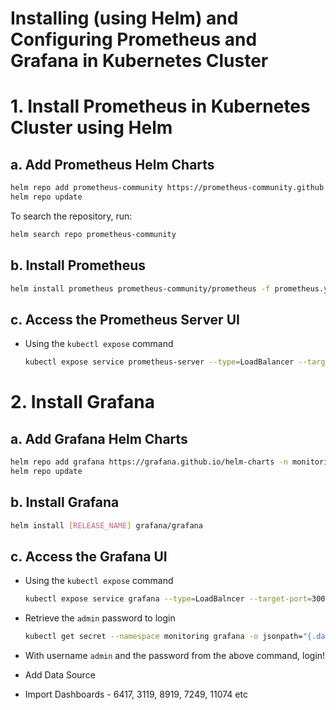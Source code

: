 # Installing (using Helm) and Configuring Prometheus and Grafana in Kubernetes Cluster


# 1. Install Prometheus in Kubernetes Cluster using Helm

## a. Add Prometheus Helm Charts
```bash
helm repo add prometheus-community https://prometheus-community.github.io/helm-charts
helm repo update
```
To search the repository, run:
```bash
helm search repo prometheus-community
```
## b. Install Prometheus
```bash
helm install prometheus prometheus-community/prometheus -f prometheus.yaml -n monitoring
```

## c. Access the Prometheus Server UI

  * Using the `kubectl expose` command
    ```bash
    kubectl expose service prometheus-server --type=LoadBalancer --target-port=9090 --name=prometheus-server-access -n monitoring
    ```


# 2. Install Grafana

## a. Add Grafana Helm Charts
```bash
helm repo add grafana https://grafana.github.io/helm-charts -n monitoring
helm repo update
```

## b. Install Grafana
```bash
helm install [RELEASE_NAME] grafana/grafana
```

## c. Access the Grafana UI

  * Using the `kubectl expose` command
    ```bash
    kubectl expose service grafana --type=LoadBalncer --target-port=3000 --name=grafana-access -n monitoring
    ```

  * Retrieve the `admin` password to login
    ```bash
    kubectl get secret --namespace monitoring grafana -o jsonpath="{.data.admin-password}" | base64 --decode ; echo
    ```
  * With username `admin` and the password from the above command, login!
  * Add Data Source
  * Import Dashboards - 6417, 3119, 8919, 7249, 11074 etc
